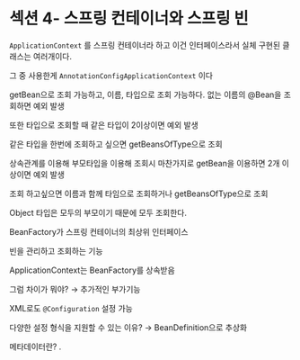 # 섹션 4- 스프링 컨테이너와 스프링 빈

`ApplicationContext` 를 스프링 컨테이너라 하고 이건 인터페이스라서 실체 구현된 클래스는 여러개이다.

그 중 사용한게 `AnnotationConfigApplicationContext` 이다

getBean으로 조회 가능하고, 이름, 타입으로 조회 가능하다. 없는 이름의 @Bean을 조회하면 예외 발생

또한 타입으로 조회할 때 같은 타입이 2이상이면 예외 발생

같은 타입을 한번에 조회하고 싶으면 getBeansOfType으로 조회

상속관계를 이용해 부모타입을 이용해 조회시 마찬가지로 getBean을 이용하면 2개 이상이면 예외 발생 

조회 하고싶으면 이름과 함께 타임으로 조회하거나 getBeansOfType으로 조회

Object 타입은 모두의 부모이기 때문에 모두 조회한다.

BeanFactory가 스프링 컨테이너의 최상위 인터페이스

빈을 관리하고 조회하는 기능

ApplicationContext는 BeanFactory를 상속받음

그럼 차이가 뭐야? → 추가적인 부가기능

XML로도 `@Configuration` 설정 가능

다양한 설정 형식을 지원할 수 있는 이유? → BeanDefinition으로 추상화

메타데이터란?
.